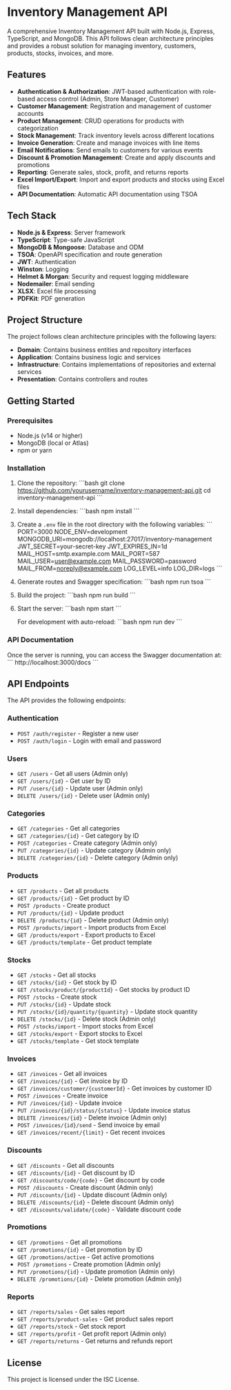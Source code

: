 # Inventory Management API

A comprehensive Inventory Management API built with Node.js, Express, TypeScript, and MongoDB. This API follows clean architecture principles and provides a robust solution for managing inventory, customers, products, stocks, invoices, and more.

## Features

- **Authentication & Authorization**: JWT-based authentication with role-based access control (Admin, Store Manager, Customer)
- **Customer Management**: Registration and management of customer accounts
- **Product Management**: CRUD operations for products with categorization
- **Stock Management**: Track inventory levels across different locations
- **Invoice Generation**: Create and manage invoices with line items
- **Email Notifications**: Send emails to customers for various events
- **Discount & Promotion Management**: Create and apply discounts and promotions
- **Reporting**: Generate sales, stock, profit, and returns reports
- **Excel Import/Export**: Import and export products and stocks using Excel files
- **API Documentation**: Automatic API documentation using TSOA

## Tech Stack

- **Node.js & Express**: Server framework
- **TypeScript**: Type-safe JavaScript
- **MongoDB & Mongoose**: Database and ODM
- **TSOA**: OpenAPI specification and route generation
- **JWT**: Authentication
- **Winston**: Logging
- **Helmet & Morgan**: Security and request logging middleware
- **Nodemailer**: Email sending
- **XLSX**: Excel file processing
- **PDFKit**: PDF generation

## Project Structure

The project follows clean architecture principles with the following layers:

- **Domain**: Contains business entities and repository interfaces
- **Application**: Contains business logic and services
- **Infrastructure**: Contains implementations of repositories and external services
- **Presentation**: Contains controllers and routes

## Getting Started

### Prerequisites

- Node.js (v14 or higher)
- MongoDB (local or Atlas)
- npm or yarn

### Installation

1. Clone the repository:
   \`\`\`bash
   git clone https://github.com/yourusername/inventory-management-api.git
   cd inventory-management-api
   \`\`\`

2. Install dependencies:
   \`\`\`bash
   npm install
   \`\`\`

3. Create a `.env` file in the root directory with the following variables:
   \`\`\`
   PORT=3000
   NODE_ENV=development
   MONGODB_URI=mongodb://localhost:27017/inventory-management
   JWT_SECRET=your-secret-key
   JWT_EXPIRES_IN=1d
   MAIL_HOST=smtp.example.com
   MAIL_PORT=587
   MAIL_USER=user@example.com
   MAIL_PASSWORD=password
   MAIL_FROM=noreply@example.com
   LOG_LEVEL=info
   LOG_DIR=logs
   \`\`\`

4. Generate routes and Swagger specification:
   \`\`\`bash
   npm run tsoa
   \`\`\`

5. Build the project:
   \`\`\`bash
   npm run build
   \`\`\`

6. Start the server:
   \`\`\`bash
   npm start
   \`\`\`

   For development with auto-reload:
   \`\`\`bash
   npm run dev
   \`\`\`

### API Documentation

Once the server is running, you can access the Swagger documentation at:
\`\`\`
http://localhost:3000/docs
\`\`\`

## API Endpoints

The API provides the following endpoints:

### Authentication
- `POST /auth/register` - Register a new user
- `POST /auth/login` - Login with email and password

### Users
- `GET /users` - Get all users (Admin only)
- `GET /users/{id}` - Get user by ID
- `PUT /users/{id}` - Update user (Admin only)
- `DELETE /users/{id}` - Delete user (Admin only)

### Categories
- `GET /categories` - Get all categories
- `GET /categories/{id}` - Get category by ID
- `POST /categories` - Create category (Admin only)
- `PUT /categories/{id}` - Update category (Admin only)
- `DELETE /categories/{id}` - Delete category (Admin only)

### Products
- `GET /products` - Get all products
- `GET /products/{id}` - Get product by ID
- `POST /products` - Create product
- `PUT /products/{id}` - Update product
- `DELETE /products/{id}` - Delete product (Admin only)
- `POST /products/import` - Import products from Excel
- `GET /products/export` - Export products to Excel
- `GET /products/template` - Get product template

### Stocks
- `GET /stocks` - Get all stocks
- `GET /stocks/{id}` - Get stock by ID
- `GET /stocks/product/{productId}` - Get stocks by product ID
- `POST /stocks` - Create stock
- `PUT /stocks/{id}` - Update stock
- `PUT /stocks/{id}/quantity/{quantity}` - Update stock quantity
- `DELETE /stocks/{id}` - Delete stock (Admin only)
- `POST /stocks/import` - Import stocks from Excel
- `GET /stocks/export` - Export stocks to Excel
- `GET /stocks/template` - Get stock template

### Invoices
- `GET /invoices` - Get all invoices
- `GET /invoices/{id}` - Get invoice by ID
- `GET /invoices/customer/{customerId}` - Get invoices by customer ID
- `POST /invoices` - Create invoice
- `PUT /invoices/{id}` - Update invoice
- `PUT /invoices/{id}/status/{status}` - Update invoice status
- `DELETE /invoices/{id}` - Delete invoice (Admin only)
- `POST /invoices/{id}/send` - Send invoice by email
- `GET /invoices/recent/{limit}` - Get recent invoices

### Discounts
- `GET /discounts` - Get all discounts
- `GET /discounts/{id}` - Get discount by ID
- `GET /discounts/code/{code}` - Get discount by code
- `POST /discounts` - Create discount (Admin only)
- `PUT /discounts/{id}` - Update discount (Admin only)
- `DELETE /discounts/{id}` - Delete discount (Admin only)
- `GET /discounts/validate/{code}` - Validate discount code

### Promotions
- `GET /promotions` - Get all promotions
- `GET /promotions/{id}` - Get promotion by ID
- `GET /promotions/active` - Get active promotions
- `POST /promotions` - Create promotion (Admin only)
- `PUT /promotions/{id}` - Update promotion (Admin only)
- `DELETE /promotions/{id}` - Delete promotion (Admin only)

### Reports
- `GET /reports/sales` - Get sales report
- `GET /reports/product-sales` - Get product sales report
- `GET /reports/stock` - Get stock report
- `GET /reports/profit` - Get profit report (Admin only)
- `GET /reports/returns` - Get returns and refunds report

## License

This project is licensed under the ISC License.
